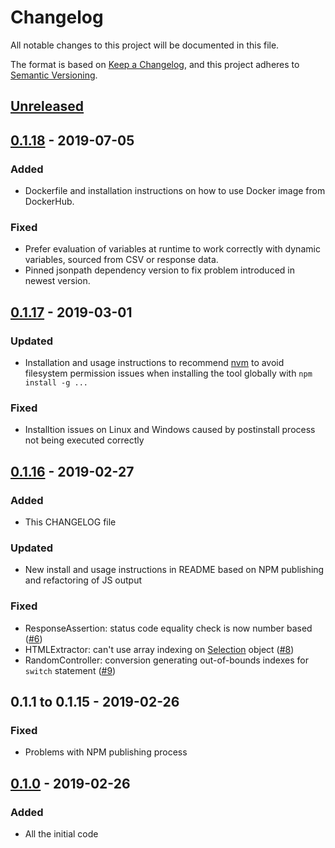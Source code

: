 # Changelog

All notable changes to this project will be documented in this file.

The format is based on [Keep a Changelog](https://keepachangelog.com/en/1.0.0/),
and this project adheres to [Semantic Versioning](https://semver.org/spec/v2.0.0.html).

## [Unreleased]

## [0.1.18] - 2019-07-05

### Added

-   Dockerfile and installation instructions on how to use Docker image from DockerHub.

### Fixed

-   Prefer evaluation of variables at runtime to work correctly with dynamic variables, sourced from CSV or response data.
-   Pinned jsonpath dependency version to fix problem introduced in newest version.

## [0.1.17] - 2019-03-01

### Updated

-   Installation and usage instructions to recommend [nvm](https://github.com/creationix/nvm) to avoid filesystem permission issues when installing the tool globally with `npm install -g ...`

### Fixed

-   Installtion issues on Linux and Windows caused by postinstall process not being executed correctly

## [0.1.16] - 2019-02-27

### Added

-   This CHANGELOG file

### Updated

-   New install and usage instructions in README based on NPM publishing and refactoring of JS output

### Fixed

-   ResponseAssertion: status code equality check is now number based ([#6](https://github.com/loadimpact/jmeter-to-k6/issues/6))
-   HTMLExtractor: can't use array indexing on [Selection](https://docs.k6.io/docs/selection-k6html) object ([#8](https://github.com/loadimpact/jmeter-to-k6/issues/8))
-   RandomController: conversion generating out-of-bounds indexes for `switch` statement ([#9](https://github.com/loadimpact/jmeter-to-k6/issues/9))

## 0.1.1 to 0.1.15 - 2019-02-26

### Fixed

-   Problems with NPM publishing process

## [0.1.0] - 2019-02-26

### Added

-   All the initial code

[unreleased]: https://github.com/loadimpact/jmeter-to-k6/compare/v0.1.18...HEAD
[0.1.18]: https://github.com/loadimpact/jmeter-to-k6/compare/v0.1.17...v0.1.18
[0.1.17]: https://github.com/loadimpact/jmeter-to-k6/compare/v0.1.16...v0.1.17
[0.1.16]: https://github.com/loadimpact/jmeter-to-k6/compare/v0.1.0...v0.1.16
[0.1.0]: https://github.com/olivierlacan/keep-a-changelog/releases/tag/v0.1.0
